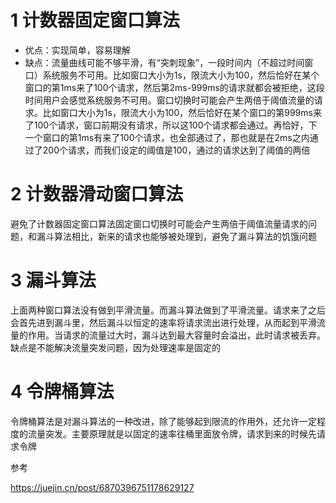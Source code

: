 # 1 计数器固定窗口算法

- 优点：实现简单，容易理解
- 缺点：流量曲线可能不够平滑，有“突刺现象”，一段时间内（不超过时间窗口）系统服务不可用。比如窗口大小为1s，限流大小为100，然后恰好在某个窗口的第1ms来了100个请求，然后第2ms-999ms的请求就都会被拒绝，这段时间用户会感觉系统服务不可用。窗口切换时可能会产生两倍于阈值流量的请求。比如窗口大小为1s，限流大小为100，然后恰好在某个窗口的第999ms来了100个请求，窗口前期没有请求，所以这100个请求都会通过。再恰好，下一个窗口的第1ms有来了100个请求，也全部通过了，那也就是在2ms之内通过了200个请求，而我们设定的阈值是100，通过的请求达到了阈值的两倍

# 2 计数器滑动窗口算法

避免了计数器固定窗口算法固定窗口切换时可能会产生两倍于阈值流量请求的问题，和漏斗算法相比，新来的请求也能够被处理到，避免了漏斗算法的饥饿问题

# 3 漏斗算法

上面两种窗口算法没有做到平滑流量。而漏斗算法做到了平滑流量。请求来了之后会首先进到漏斗里，然后漏斗以恒定的速率将请求流出进行处理，从而起到平滑流量的作用。当请求的流量过大时，漏斗达到最大容量时会溢出，此时请求被丢弃。缺点是不能解决流量突发问题，因为处理速率是固定的

# 4 令牌桶算法

令牌桶算法是对漏斗算法的一种改进，除了能够起到限流的作用外，还允许一定程度的流量突发。主要原理就是以固定的速率往桶里面放令牌，请求到来的时候先请求令牌


参考

https://juejin.cn/post/6870396751178629127
